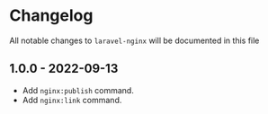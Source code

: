 # Changelog

All notable changes to `laravel-nginx` will be documented in this file

## 1.0.0 - 2022-09-13

- Add `nginx:publish` command.
- Add `nginx:link` command.
